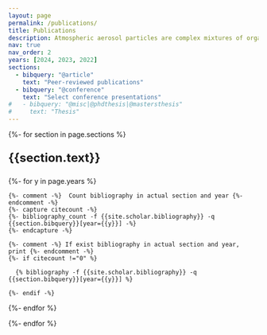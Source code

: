 ```yaml
---
layout: page
permalink: /publications/
title: Publications
description: Atmospheric aerosol particles are complex mixtures of organic and inorganic compounds of varying sizes, posing a challenge to accurately represent their formation and growth in models. The primary goal of my research is to advance the understanding of the roles played by heterogeneous and multiphase chemistry in climate and air quality, this involves integrating novel mechanisms into aerosol models.
nav: true
nav_order: 2
years: [2024, 2023, 2022]
sections:
  - bibquery: "@article"
    text: "Peer-reviewed publications"
  - bibquery: "@conference"
    text: "Select conference presentations"
#   - bibquery: "@misc|@phdthesis|@mastersthesis"
#     text: "Thesis"
---
```


<div class="publications">

{%- for section in page.sections %}
  <a id="{{section.text}}"></a>
  <p class="bibtitle" style="font-weight: bold; font-size: 24px">{{section.text}}</p>
  {%- for y in page.years %}

    {%- comment -%}  Count bibliography in actual section and year {%- endcomment -%}
    {%- capture citecount -%}
    {%- bibliography_count -f {{site.scholar.bibliography}} -q {{section.bibquery}}[year={{y}}] -%}
    {%- endcapture -%}

    {%- comment -%} If exist bibliography in actual section and year, print {%- endcomment -%}
    {%- if citecount !="0" %}

      {% bibliography -f {{site.scholar.bibliography}} -q {{section.bibquery}}[year={{y}}] %}

    {%- endif -%}
    
  {%- endfor %}

{%- endfor %}

</div>